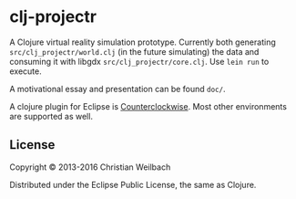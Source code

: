 # clj-projectr

A Clojure virtual reality simulation prototype. Currently both generating
`src/clj_projectr/world.clj` (in the future simulating) the data and consuming
it with libgdx `src/clj_projectr/core.clj`. Use `lein run` to execute.

A motivational essay and presentation can be found `doc/`.

A clojure plugin for Eclipse is [Counterclockwise](https://code.google.com/p/counterclockwise/). Most other environments are supported as well.


## License

Copyright © 2013-2016 Christian Weilbach

Distributed under the Eclipse Public License, the same as Clojure.
